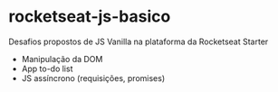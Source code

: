 # rocketseat-js-basico
Desafios propostos de JS Vanilla na plataforma da Rocketseat Starter
- Manipulação da DOM
- App to-do list
- JS assíncrono (requisições, promises)
